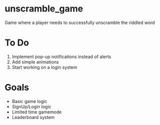 # unscramble_game
Game where a player needs to successfully unscramble the riddled word


# To Do
1. Implement pop-up notifications instead of alerts
2. Add simple animations
3. Start working on a login system


# Goals
- Basic game logic
- SignUp/Login logic
- Limited time gamemode
- Leaderboard system